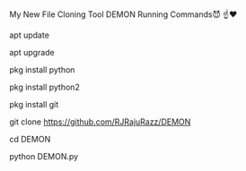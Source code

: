 My New File Cloning Tool DEMON Running Commands😈 ☝❤


apt update


apt upgrade


pkg install python


pkg install python2


pkg install git


git clone https://github.com/RJRajuRazz/DEMON




cd DEMON




python DEMON.py

